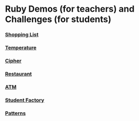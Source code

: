 # Ruby Demos (for teachers) and Challenges (for students)


### [Shopping List](shopping_list)
### [Temperature](temperature)
### [Cipher](cipher)
### [Restaurant](restaurant)
### [ATM](atm)
### [Student Factory](student_factory)
### [Patterns](patterns)
